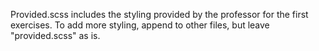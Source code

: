 Provided.scss includes the styling provided by the professor for the first exercises. To add more styling, append to other files, but leave "provided.scss" as is.
